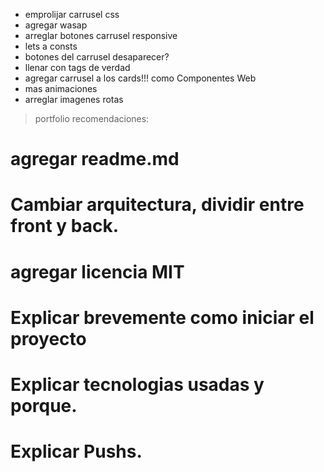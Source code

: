 + emprolijar carrusel css
+ agregar wasap
+ arreglar botones carrusel responsive
+ lets a consts
+ botones del carrusel desaparecer?
+ llenar con tags de verdad
+ agregar carrusel a los cards!!! como Componentes Web
+ mas animaciones
+ arreglar imagenes rotas

> portfolio recomendaciones:
# agregar readme.md
# Cambiar arquitectura, dividir entre front y back.
# agregar licencia MIT 
# Explicar brevemente como iniciar el proyecto
# Explicar tecnologias usadas y porque.
# Explicar Pushs.
